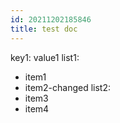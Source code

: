 ```yaml
---
id: 20211202185846
title: test doc
---
```

key1: value1
list1:
  - item1
  - item2-changed
list2:
  - item3
  - item4
